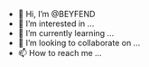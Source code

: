 - 👋 Hi, I’m @BEYFEND
- 👀 I’m interested in ...
- 🌱 I’m currently learning ...
- 💞️ I’m looking to collaborate on ...
- 📫 How to reach me ...

<!---
BEYFEND/BEYFEND is a ✨ special ✨ repository because its `README.md` (this file) appears on your GitHub profile.
You can click the Preview link to take a look at your changes.
--->
